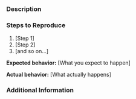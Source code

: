 <!--

Have you read the [Code of Conduct](CODE_OF_CONDUCT.md)? By filing an Issue, you are expected to comply with it.

Want to ask a question? Looking for support? Our Discord is the best place to get support: https://atl.pw/discord

Also please make sure to check for an existing issue: https://github.com/issues?utf8=✓&q=is%3Aissue+org%3Aatlauncher

-->

### Description

<!-- Give us a description about the issue. The more information you include the better -->

### Steps to Reproduce

1. [Step 1]
2. [Step 2]
3. [and so on...]

**Expected behavior:** [What you expect to happen]

**Actual behavior:** [What actually happens]

### Additional Information

<!-- Enter any additional information you think would be useful -->
